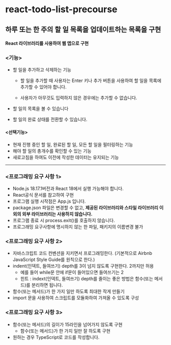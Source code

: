 # react-todo-list-precourse
## 하루 또는 한 주의 할 일 목록을 업데이트하는 목록을 구현
#### React 라이브러리를 사용하여 웹 앱으로 구현

### <기능>
- 할 일을 추가하고 삭제하는 기능

  - 할 일을 추가할 때 사용자는 Enter 키나 추가 버튼을 사용하여 할 일을 목록에 추가할 수 있어야 합니다.
  
  - 사용자가 아무것도 입력하지 않은 경우에는 추가할 수 없습니다.
- 할 일의 목록을 볼 수 있습니다
- 할 일의 완료 상태를 전환할 수 있습니다.

#### <선택기능>
- 현재 진행 중인 할 일, 완료된 할 일, 모든 할 일을 필터링하는 기능
- 해야 할 일의 총개수를 확인할 수 있는 기능
- 새로고침을 하여도 이전에 작성한 데이터는 유지되는 기능
---
### <프로그래밍 요구 사항 1>
- Node.js 18.17.1버전과 React 18에서 실행 가능해야 합니다.
- React공식 문서를 참고하여 구현
- 프로그램 실행 시작점은 App.js 입니다.
- package.json 파일은 변경할 수 없고, **제공된 라이브러리와 스타일 라이브러리 이외의 외부 라이브러리는 사용하지 않습니다.**
- 프로그램 종료 시 process.exit()를 호출하지 않습니다.
- 프로그래밍 요구사항에 명시하지 않는 한 파일, 패키지의 이름변경 불가

### <프로그래밍 요구 사항 2>
- 자바스크립트 코드 컨벤션을 지키면서 프로그래밍한다. (기본적으로 Airbnb JavaScript Style Guide를 원칙으로 한다.)
- indent(인덱트, 들여쓰기) depth를 3이 넘지 않도록 구현한다. 2까지만 허용
    - 예를 들어 while문 안에 if문이 들어있으면 들여쓰기는 2
    - 힌트 : indext(인덱트, 들여쓰기) depth를 줄이는 좋은 방법은 함수(또는 메서드)를 분리하면 됩니다.
- 함수(또는 메서드)가 한 가지 일만 하도록 최대한 작게 만들기
- import 문을 사용하여 스크립트를 모듈화하여 가져올 수 있도록 구성


### <프로그래밍 요구 사항 3>
- 함수(또는 메서드)의 길이가 15라인을 넘어가지 않도록 구현
    - 함수(또는 메서드)가 한 가지 일만 잘 하도록 구현
- 원하는 경우 TypeScript로 코드를 작성합니다. 
